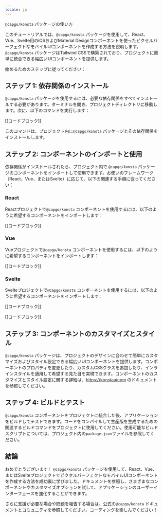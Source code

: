 ```yaml
---
locale: jp
---
```


`@capgo/konsta` パッケージの使い方

このチュートリアルでは、`@capgo/konsta` パッケージを使用して、React、Vue、Svelte用のiOSおよびMaterial Designコンポーネントを使ったピクセルパーフェクトなモバイルUIコンポーネントを作成する方法を説明します。`@capgo/konsta` パッケージはTailwind CSSで構築されており、プロジェクトに簡単に統合できる幅広いUIコンポーネントを提供します。

始めるためのステップに従ってください：

## ステップ 1: 依存関係のインストール

`@capgo/konsta` パッケージを使用するには、必要な依存関係をすべてインストールする必要があります。ターミナルを開き、プロジェクトディレクトリに移動します。次に、以下のコマンドを実行します：

[[コードブロック]]

このコマンドは、プロジェクト内に`@capgo/konsta` パッケージとその依存関係をインストールします。

## ステップ 2: コンポーネントのインポートと使用

依存関係がインストールされたら、プロジェクト内で `@capgo/konsta` パッケージのコンポーネントをインポートして使用できます。お使いのフレームワーク（React、Vue、またはSvelte）に応じて、以下の関連する手順に従ってください：

### React

Reactプロジェクトで`@capgo/konsta` コンポーネントを使用するには、以下のように希望するコンポーネントをインポートします：

[[コードブロック]]

### Vue

Vueプロジェクトで`@capgo/konsta` コンポーネントを使用するには、以下のように希望するコンポーネントをインポートします：

[[コードブロック]]

### Svelte

Svelteプロジェクトで`@capgo/konsta` コンポーネントを使用するには、以下のように希望するコンポーネントをインポートします：

[[コードブロック]]

[[コードブロック]]

## ステップ 3: コンポーネントのカスタマイズとスタイル

`@capgo/konsta` パッケージは、プロジェクトのデザインに合わせて簡単にカスタマイズおよびスタイル設定できる幅広いUIコンポーネントを提供します。コンポーネントのプロパティを変更したり、カスタムCSSクラスを追加したり、インラインスタイルを適用して希望する見た目を実現できます。コンポーネントのカスタマイズとスタイル設定に関する詳細は、[https://konstauicom](https://konstauicom/) のドキュメントを参照してください。

## ステップ 4: ビルドとテスト

`@capgo/konsta` コンポーネントをプロジェクトに統合した後、アプリケーションをビルドしてテストできます。コードをコンパイルして生産版を生成するための関連するビルドコマンドをプロジェクトに使用してください。使用可能なビルドスクリプトについては、プロジェクト内の`package.json`ファイルを参照してください。

## 結論

おめでとうございます！ `@capgo/konsta` パッケージを使用して、React、Vue、またはSvelteプロジェクトでピクセルパーフェクトなモバイルUIコンポーネントを作成する方法を成功裏に学びました。ドキュメントを参照し、さまざまなコンポーネントやカスタマイズオプションを試して、アプリケーションのユーザーインターフェースを強化することができます。

さらに支援が必要な場合や問題を報告する場合は、公式の`@capgo/konsta` ドキュメントとコミュニティを参照してください。コーディングを楽しんでください！